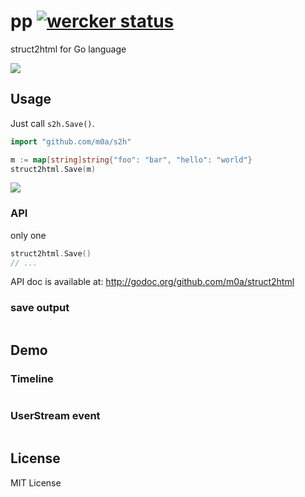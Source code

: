 # pp [![wercker status](https://app.wercker.com/status/6934c847631da2cf672e559f927a90b2/s "wercker status")](https://app.wercker.com/project/bykey/6934c847631da2cf672e559f927a90b2)

struct2html for Go language

![](http://i.gyazo.com/d3253ae839913b7239a7229caa4af551.png)

## Usage

Just call `s2h.Save()`.

```go
import "github.com/m0a/s2h"

m := map[string]string{"foo": "bar", "hello": "world"}
struct2html.Save(m)
```

![](....)

### API

only one

```go
struct2html.Save()
// ...
```

API doc is available at: http://godoc.org/github.com/m0a/struct2html

### save output

```go

```

## Demo

### Timeline

![]()

### UserStream event

![]()

## License

MIT License
